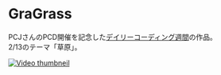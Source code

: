 # GraGrass
PCJさんのPCD開催を記念した[デイリーコーディング週間](https://twitter.com/PCD_Tokyo/status/1359845455648223233)の作品。  
2/13のテーマ「草原」。 

[![Video thumbneil](https://pbs.twimg.com/ext_tw_video_thumb/1360278013921751041/pu/img/TuIy55fFGchXhuEJ.jpg)](https://twitter.com/kotambourine/status/1360278075997528067/video/1)